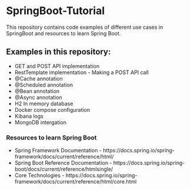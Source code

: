 # SpringBoot-Tutorial
This repository contains code examples of different use cases in SpringBoot and resources to learn Spring Boot.

<H2>Examples in this repository:</H2>
<ul>
    <li>GET and POST API implementation</li>
    <li>RestTemplate implementation - Making a POST API call</li>
    <li>@Cache annotation</li>
    <li>@Scheduled annotation</li>
    <li>@Bean annotation</li>
    <li>@Async annotation</li>
    <li>H2 In memory database</li>
    <li>Docker compose configuration</li>
    <li>Kibana logs</li>
    <li>MongoDB intergation</li>
</ul>


<H3> Resources to learn Spring Boot </H3>
<ul>
  <li> Spring Framework Documentation - https://docs.spring.io/spring-framework/docs/current/reference/html/ </li>
  <li> Spring Boot Reference Documentation - https://docs.spring.io/spring-boot/docs/current/reference/htmlsingle/ </li>
  <li> Core Technologies - https://docs.spring.io/spring-framework/docs/current/reference/html/core.html </li>
</ul>
